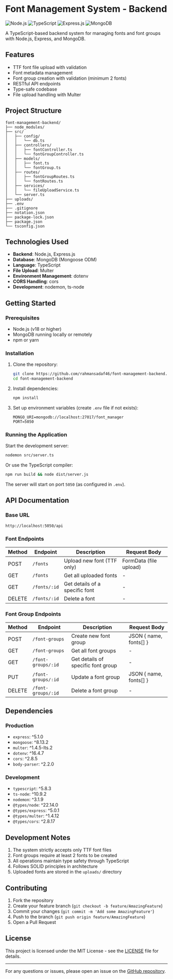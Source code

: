 # Font Management System - Backend

![Node.js](https://img.shields.io/badge/Node.js-18+-green)
![TypeScript](https://img.shields.io/badge/TypeScript-5.x-blue)
![Express.js](https://img.shields.io/badge/Express.js-5.x-blue)
![MongoDB](https://img.shields.io/badge/MongoDB-8.x-green)

A TypeScript-based backend system for managing fonts and font groups with Node.js, Express, and MongoDB.

## Features

- TTF font file upload with validation
- Font metadata management
- Font group creation with validation (minimum 2 fonts)
- RESTful API endpoints
- Type-safe codebase
- File upload handling with Multer

## Project Structure

```
font-management-backend/
├── node_modules/
├── src/
│   ├── config/
│   │   └── db.ts
│   ├── controllers/
│   │   ├── fontController.ts
│   │   └── fontGroupController.ts
│   ├── models/
│   │   ├── font.ts
│   │   └── fontGroup.ts
│   ├── routes/
│   │   ├── fontGroupRoutes.ts
│   │   └── fontRoutes.ts
│   ├── services/
│   │   └── fileUploadService.ts
│   └── server.ts
├── uploads/
├── .env
├── .gitignore
├── notation.json
├── package-lock.json
├── package.json
└── tsconfig.json
```

## Technologies Used

- **Backend**: Node.js, Express.js
- **Database**: MongoDB (Mongoose ODM)
- **Language**: TypeScript
- **File Upload**: Multer
- **Environment Management**: dotenv
- **CORS Handling**: cors
- **Development**: nodemon, ts-node

## Getting Started

### Prerequisites

- Node.js (v18 or higher)
- MongoDB running locally or remotely
- npm or yarn

### Installation

1. Clone the repository:
   ```bash
   git clone https://github.com/rahmansadaf46/font-management-backend.git
   cd font-management-backend
   ```

2. Install dependencies:
   ```bash
   npm install
   ```

3. Set up environment variables (create `.env` file if not exists):
   ```
   MONGO_URI=mongodb://localhost:27017/font_manager
   PORT=5050
   ```

### Running the Application

Start the development server:
```bash
nodemon src/server.ts
```

Or use the TypeScript compiler:
```bash
npm run build && node dist/server.js
```

The server will start on port `5050` (as configured in `.env`).

## API Documentation

### Base URL
`http://localhost:5050/api`

### Font Endpoints

| Method | Endpoint       | Description                          | Request Body             |
|--------|----------------|--------------------------------------|--------------------------|
| POST   | `/fonts`       | Upload new font (TTF only)           | FormData (file upload)   |
| GET    | `/fonts`       | Get all uploaded fonts               | -                        |
| GET    | `/fonts/:id`   | Get details of a specific font       | -                        |
| DELETE | `/fonts/:id`   | Delete a font                        | -                        |

### Font Group Endpoints

| Method | Endpoint            | Description                          | Request Body             |
|--------|---------------------|--------------------------------------|--------------------------|
| POST   | `/font-groups`      | Create new font group                | JSON { name, fonts[] }   |
| GET    | `/font-groups`      | Get all font groups                  | -                        |
| GET    | `/font-groups/:id`  | Get details of specific font group   | -                        |
| PUT    | `/font-groups/:id`  | Update a font group                  | JSON { name, fonts[] }   |
| DELETE | `/font-groups/:id`  | Delete a font group                  | -                        |

## Dependencies

### Production
- `express`: ^5.1.0
- `mongoose`: ^8.13.2
- `multer`: ^1.4.5-lts.2
- `dotenv`: ^16.4.7
- `cors`: ^2.8.5
- `body-parser`: ^2.2.0

### Development
- `typescript`: ^5.8.3
- `ts-node`: ^10.9.2
- `nodemon`: ^3.1.9
- `@types/node`: ^22.14.0
- `@types/express`: ^5.0.1
- `@types/multer`: ^1.4.12
- `@types/cors`: ^2.8.17

## Development Notes

1. The system strictly accepts only TTF font files
2. Font groups require at least 2 fonts to be created
3. All operations maintain type safety through TypeScript
4. Follows SOLID principles in architecture
5. Uploaded fonts are stored in the `uploads/` directory

## Contributing

1. Fork the repository
2. Create your feature branch (`git checkout -b feature/AmazingFeature`)
3. Commit your changes (`git commit -m 'Add some AmazingFeature'`)
4. Push to the branch (`git push origin feature/AmazingFeature`)
5. Open a Pull Request

## License

This project is licensed under the MIT License - see the [LICENSE](LICENSE) file for details.

---

For any questions or issues, please open an issue on the [GitHub repository](https://github.com/rahmansadaf46/font-management-backend/issues).
